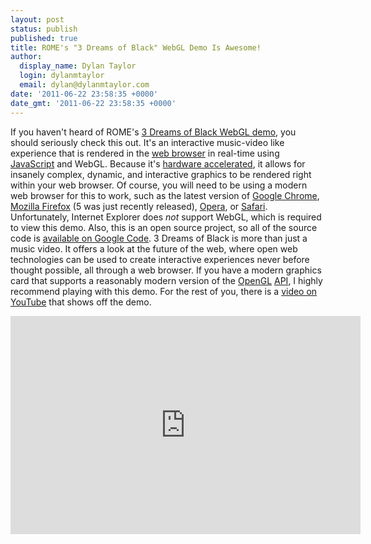 ```yaml
---
layout: post
status: publish
published: true
title: ROME's "3 Dreams of Black" WebGL Demo Is Awesome!
author:
  display_name: Dylan Taylor
  login: dylanmtaylor
  email: dylan@dylanmtaylor.com
date: '2011-06-22 23:58:35 +0000'
date_gmt: '2011-06-22 23:58:35 +0000'
---
```

<p>If you haven't heard of ROME's <a title="3 Dreams of Black Demo" href="http://www.ro.me/">3 Dreams of Black WebGL demo</a>, you should seriously check this out. It's an interactive music-video like experience that is rendered in the <a class="zem_slink" title="Web browser" href="http://en.wikipedia.org/wiki/Web_browser" rel="wikipedia">web browser</a> in real-time using <a class="zem_slink" title="JavaScript" href="http://en.wikipedia.org/wiki/JavaScript" rel="wikipedia">JavaScript</a> and WebGL. Because it's <a class="zem_slink" title="Hardware acceleration" href="http://en.wikipedia.org/wiki/Hardware_acceleration" rel="wikipedia">hardware accelerated</a>, it allows for insanely complex, dynamic, and interactive graphics to be rendered right within your web browser. Of course, you will need to be using a modern web browser for this to work, such as the latest version of <a class="zem_slink" title="Google Chrome" href="http://www.google.com/chrome" rel="homepage">Google Chrome</a>, <a class="zem_slink" title="Firefox" href="http://www.mozilla.com/firefox/" rel="homepage">Mozilla Firefox</a> (5 was just recently released), <a class="zem_slink" title="Opera Software" href="http://www.opera.com" rel="homepage">Opera</a>, or <a class="zem_slink" title="Safari" href="http://www.apple.com/safari/" rel="homepage">Safari</a>. Unfortunately, Internet Explorer does <em>not</em> support WebGL, which is required to view this demo. Also, this is an open source project, so all of the source code is <a href="http://code.google.com/p/3-dreams-of-black/">available on Google Code</a>. 3 Dreams of Black is more than just a music video. It offers a look at the future of the web, where open web technologies can be used to create interactive experiences never before thought possible, all through a web browser. If you have a modern graphics card that supports a reasonably modern version of the <a class="zem_slink" title="OpenGL" href="http://www.opengl.org/" rel="homepage">OpenGL</a> <a class="zem_slink" title="Application programming interface" href="http://en.wikipedia.org/wiki/Application_programming_interface" rel="wikipedia">API</a>, I highly recommend playing with this demo. For the rest of you, there is a <a href="http://www.youtube.com/watch?v=ReH7zzj5GPc">video on YouTube</a> that shows off the demo.</p>
<p><iframe src="http://www.youtube.com/embed/ReH7zzj5GPc?hd=1" frameborder="0" width="560" height="349"></iframe></p>
